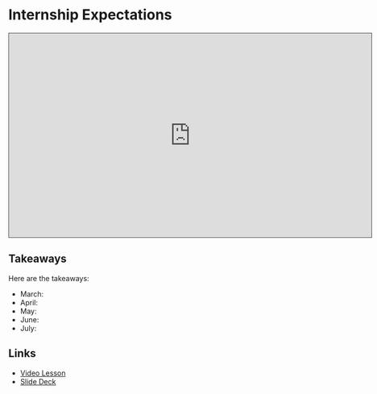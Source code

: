 # Internship Expectations

<iframe src="https://adaacademy.hosted.panopto.com/Panopto/Pages/Embed.aspx?id=e18133b0-aa42-4819-b0a2-aca9015a58be&autoplay=false&offerviewer=true&showtitle=true&showbrand=false&start=0&interactivity=all" height="405" width="720" style="border: 1px solid #464646;" allowfullscreen allow="autoplay"></iframe>

## Takeaways

Here are the takeaways: 
- March: 
- April: 
- May: 
- June:
- July: 


## Links

- [Video Lesson](https://adaacademy.hosted.panopto.com/Panopto/Pages/Viewer.aspx?id=6dfc0f2a-8f7d-4fa6-be61-aac3003b4abf)
- [Slide Deck](https://docs.google.com/presentation/d/1jUvHCeeqYVx_i8vHAfdGaGdkJEssEYZW1OBC2Heh44c/edit?usp=sharing)
